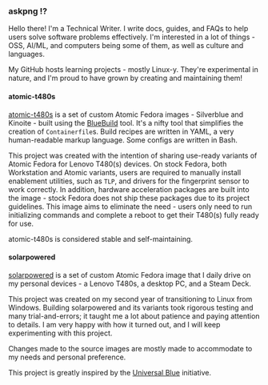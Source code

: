 ### askpng ⁉️

Hello there! I'm a Technical Writer. I write docs, guides, and FAQs to help users solve software problems effectively. I'm interested in a lot of things - OSS, AI/ML, and computers being some of them, as well as culture and languages.

My GitHub hosts learning projects - mostly Linux-y. They're experimental in nature, and I'm proud to have grown by creating and maintaining them!

#### atomic-t480s
[atomic-t480s](https://github.com/askpng/atomic-t480s) is a set of custom Atomic Fedora images - Silverblue and Kinoite - built using the [BlueBuild](https://blue-build.org/) tool. It's a nifty tool that simplifies the creation of `Containerfile`s. Build recipes are written in YAML, a very human-readable markup language. Some configs are written in Bash.

This project was created with the intention of sharing use-ready variants of Atomic Fedora for Lenovo T480(s) devices. On stock Fedora, both Workstation and Atomic variants, users are required to manually install enablement utilities, such as `TLP`, and drivers for the fingerprint sensor to work correctly. In addition, hardware acceleration packages are built into the image - stock Fedora does not ship these packages due to its project guidelines. This image aims to eliminate the need - users only need to run initializing commands and complete a reboot to get their T480(s) fully ready for use.

atomic-t480s is considered stable and self-maintaining.

#### solarpowered
[solarpowered](https://github.com/askpng/solarpowered) is a set of custom Atomic Fedora image that I daily drive on my personal devices - a Lenovo T480s, a desktop PC, and a Steam Deck.

This project was created on my second year of transitioning to Linux from Windows. Building solarpowered and its variants took rigorous testing and many trial-and-errors; it taught me a lot about patience and paying attention to details. I am very happy with how it turned out, and I will keep experimenting with this project.

Changes made to the source images are mostly made to accommodate to my needs and personal preference.

This project is greatly inspired by the [Universal Blue](https://universal-blue.org/) initiative.
